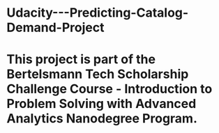# Udacity---Predicting-Catalog-Demand-Project
# This project is part of the Bertelsmann Tech Scholarship Challenge Course - Introduction to Problem Solving with Advanced Analytics Nanodegree Program.
